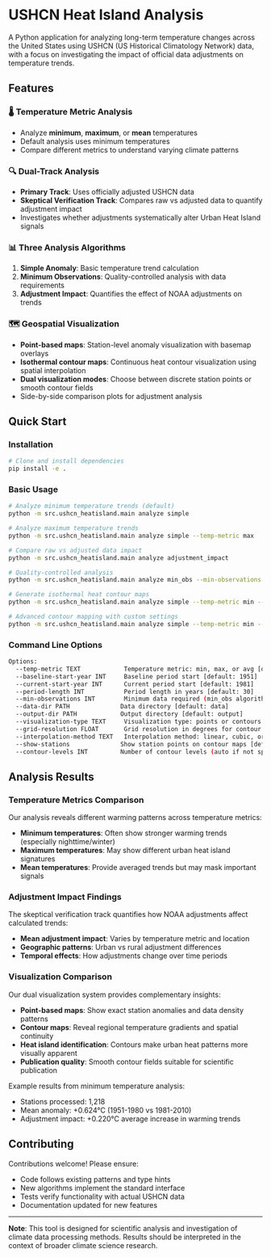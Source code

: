 # USHCN Heat Island Analysis

A Python application for analyzing long-term temperature changes across the United States using USHCN (US Historical Climatology Network) data, with a focus on investigating the impact of official data adjustments on temperature trends.

## Features

### 🌡️ **Temperature Metric Analysis**
- Analyze **minimum**, **maximum**, or **mean** temperatures
- Default analysis uses minimum temperatures
- Compare different metrics to understand varying climate patterns

### 🔍 **Dual-Track Analysis**
- **Primary Track**: Uses officially adjusted USHCN data
- **Skeptical Verification Track**: Compares raw vs adjusted data to quantify adjustment impact
- Investigates whether adjustments systematically alter Urban Heat Island signals

### 📊 **Three Analysis Algorithms**
1. **Simple Anomaly**: Basic temperature trend calculation
2. **Minimum Observations**: Quality-controlled analysis with data requirements
3. **Adjustment Impact**: Quantifies the effect of NOAA adjustments on trends

### 🗺️ **Geospatial Visualization**
- **Point-based maps**: Station-level anomaly visualization with basemap overlays
- **Isothermal contour maps**: Continuous heat contour visualization using spatial interpolation
- **Dual visualization modes**: Choose between discrete station points or smooth contour fields
- Side-by-side comparison plots for adjustment analysis

## Quick Start

### Installation
```bash
# Clone and install dependencies
pip install -e .
```

### Basic Usage
```bash
# Analyze minimum temperature trends (default)
python -m src.ushcn_heatisland.main analyze simple

# Analyze maximum temperature trends
python -m src.ushcn_heatisland.main analyze simple --temp-metric max

# Compare raw vs adjusted data impact
python -m src.ushcn_heatisland.main analyze adjustment_impact

# Quality-controlled analysis
python -m src.ushcn_heatisland.main analyze min_obs --min-observations 300

# Generate isothermal heat contour maps
python -m src.ushcn_heatisland.main analyze simple --temp-metric min --visualization-type contours

# Advanced contour mapping with custom settings
python -m src.ushcn_heatisland.main analyze simple --temp-metric min --visualization-type contours --grid-resolution 0.05 --interpolation-method cubic --show-stations
```

### Command Line Options
```bash
Options:
  --temp-metric TEXT            Temperature metric: min, max, or avg [default: min]
  --baseline-start-year INT     Baseline period start [default: 1951]  
  --current-start-year INT      Current period start [default: 1981]
  --period-length INT           Period length in years [default: 30]
  --min-observations INT        Minimum data required (min_obs algorithm)
  --data-dir PATH              Data directory [default: data]
  --output-dir PATH            Output directory [default: output]
  --visualization-type TEXT     Visualization type: points or contours [default: points]
  --grid-resolution FLOAT       Grid resolution in degrees for contour maps [default: 0.1]
  --interpolation-method TEXT   Interpolation method: linear, cubic, or nearest [default: cubic]
  --show-stations              Show station points on contour maps [default: False]
  --contour-levels INT         Number of contour levels (auto if not specified)
```

## Analysis Results

### Temperature Metrics Comparison
Our analysis reveals different warming patterns across temperature metrics:

- **Minimum temperatures**: Often show stronger warming trends (especially nighttime/winter)
- **Maximum temperatures**: May show different urban heat island signatures  
- **Mean temperatures**: Provide averaged trends but may mask important signals

### Adjustment Impact Findings
The skeptical verification track quantifies how NOAA adjustments affect calculated trends:

- **Mean adjustment impact**: Varies by temperature metric and location
- **Geographic patterns**: Urban vs rural adjustment differences
- **Temporal effects**: How adjustments change over time periods

### Visualization Comparison
Our dual visualization system provides complementary insights:

- **Point-based maps**: Show exact station anomalies and data density patterns
- **Contour maps**: Reveal regional temperature gradients and spatial continuity
- **Heat island identification**: Contours make urban heat patterns more visually apparent
- **Publication quality**: Smooth contour fields suitable for scientific publication

Example results from minimum temperature analysis:
- Stations processed: 1,218
- Mean anomaly: +0.624°C (1951-1980 vs 1981-2010)
- Adjustment impact: +0.220°C average increase in warming trends

## Contributing

Contributions welcome! Please ensure:
- Code follows existing patterns and type hints
- New algorithms implement the standard interface
- Tests verify functionality with actual USHCN data
- Documentation updated for new features

---

**Note**: This tool is designed for scientific analysis and investigation of climate data processing methods. Results should be interpreted in the context of broader climate science research.